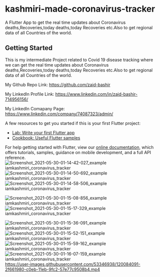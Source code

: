 # kashmiri-made-coronavirus-tracker
A Flutter App to get the real time updates about Coronavirus deaths,Recoveries,today deaths,today Recoveries etc.Also to get regional data of all Countries of the world. 

## Getting Started

This is my intermediate Project related to Covid 19 disease tracking where we can get the real time updates about Coronavirus deaths,Recoveries,today deaths,today Recoveries etc.Also to get regional data of all Countries of the world.

My Github Repo Link:
https://github.com/zaid-bashir

My LinkedIn Profile Link:
https://www.linkedin.com/in/zaid-bashir-714956156/

My LinkedIn Comapany Page:
https://www.linkedin.com/company/74087323/admin/

A few resources to get you started if this is your first Flutter project:

- [Lab: Write your first Flutter app](https://flutter.dev/docs/get-started/codelab)
- [Cookbook: Useful Flutter samples](https://flutter.dev/docs/cookbook)

For help getting started with Flutter, view our
[online documentation](https://flutter.dev/docs), which offers tutorials,
samples, guidance on mobile development, and a full API reference.
![Screenshot_2021-05-30-01-14-42-027_example iamkashmiri_coronavirus_tracker](https://user-images.githubusercontent.com/53346938/120083485-9cc37b80-c0e6-11eb-8026-81f98f50b5ab.jpg)
![Screenshot_2021-05-30-01-14-50-692_example iamkashmiri_coronavirus_tracker](https://user-images.githubusercontent.com/53346938/120083486-a0570280-c0e6-11eb-93d7-912fc1736395.jpg)
![Screenshot_2021-05-30-01-14-58-506_example iamkashmiri_coronavirus_tracker](https://user-images.githubusercontent.com/53346938/120083489-a4832000-c0e6-11eb-99ad-e4f62d18188a.jpg)

![Screenshot_2021-05-30-01-15-08-856_example iamkashmiri_coronavirus_tracker](https://user-images.githubusercontent.com/53346938/120083508-c2e91b80-c0e6-11eb-8032-fee9f85ea8d4.jpg)
![Screenshot_2021-05-30-01-15-17-329_example iamkashmiri_coronavirus_tracker](https://user-images.githubusercontent.com/53346938/120083510-c4b2df00-c0e6-11eb-9738-732d3493d399.jpg)

![Screenshot_2021-05-30-01-15-36-091_example iamkashmiri_coronavirus_tracker](https://user-images.githubusercontent.com/53346938/120083519-d4322800-c0e6-11eb-91e7-3b23cb93f0a1.jpg)
![Screenshot_2021-05-30-01-15-52-151_example iamkashmiri_coronavirus_tracker](https://user-images.githubusercontent.com/53346938/120083521-d5fbeb80-c0e6-11eb-96cc-563466a127c3.jpg)
![Screenshot_2021-05-30-01-15-59-162_example iamkashmiri_coronavirus_tracker](https://user-images.githubusercontent.com/53346938/120083522-d8f6dc00-c0e6-11eb-9762-b817f002ab0c.jpg)
![Screenshot_2021-05-30-01-16-07-159_example iamkashmiri_coronavirus_tracker](https://user-images.githubusercontent.com/53346938/120083525-db593600-c0e6-11eb-93de-d6d1c7965f12.jpg)
https://user-images.githubusercontent.com/53346938/120084091-2f661980-c0eb-11eb-9fc2-57e77c9508b4.mp4
